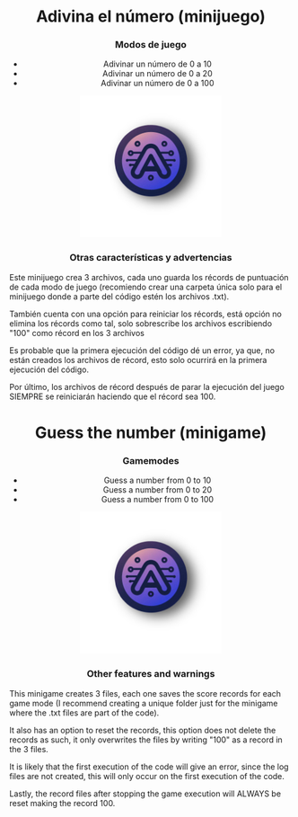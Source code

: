 <h1 align="center"> Adivina el número (minijuego) </h1>

<h3 align="center"> Modos de juego </h5>
<div align="center">
<ul>
    <li>Adivinar un número de 0 a 10</li>
    <li>Adivinar un número de 0 a 20</li>
    <li>Adivinar un número de 0 a 100</li>
</ul>
</div>
<p align="center">
<img src="logo.png" width="50%">
</p>

<h3 align="center">Otras características y advertencias</h3>

<p>Este minijuego crea 3 archivos, cada uno guarda los récords de puntuación de cada modo de juego (recomiendo crear una carpeta única solo para el minijuego donde a parte del código estén los archivos .txt).

También cuenta con una opción para reiniciar los récords, está opción no elimina los récords como tal, solo sobrescribe los archivos escribiendo "100" como récord en los 3 archivos

Es probable que la primera ejecución del código dé un error, ya que, no están creados los archivos de récord, esto solo ocurrirá en la primera ejecución del código.

Por último, los archivos de récord después de parar la ejecución del juego SIEMPRE se reiniciarán haciendo que el récord sea 100.

</p>

<h1 align="center"> Guess the number (minigame) </h1>

<h3 align="center"> Gamemodes </h5>
<div align="center">
<ul align="center">
    <li>Guess a number from 0 to 10</li>
    <li>Guess a number from 0 to 20</li>
    <li>Guess a number from 0 to 100</li>
</ul>
</div>
<p align="center">
<img src="logo.png" width="50%">
</p>


<h3 align="center">Other features and warnings</h3>

<p>This minigame creates 3 files, each one saves the score records for each game mode (I recommend creating a unique folder just for the minigame where the .txt files are part of the code). 

It also has an option to reset the records, this option does not delete the records as such, it only overwrites the files by writing "100" as a record in the 3 files.

It is likely that the first execution of the code will give an error, since the log files are not created, this will only occur on the first execution of the code. 

Lastly, the record files after stopping the game execution will ALWAYS be reset making the record 100.
</p>